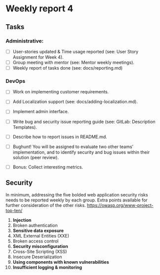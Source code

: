 # Weekly report 4

## Tasks

### Administrative:

- [ ] User-stories updated & Time usage reported (see: User Story Assignment for Week 4).
- [ ] Group meeting with mentor (see: Mentor weekly meetings).
- [ ] Weekly report of tasks done (see: docs/reporting.md)

### DevOps

- [ ] Work on implementing customer requirements.
- [ ] Add Localization support (see: docs/adding-localization.md).
- [ ] Implement admin interface.
- [ ] Write bug and security issue reporting guide (see: GitLab: Description Templates).
- [ ] Describe how to report issues in README.md.
- [ ] Bughunt! You will be assigned to evaluate two other teams’ implementation, and to identify security and bug issues within their solution (peer review).
- [ ] Bonus: Collect interesting metrics.



## Security

In minimum, addressing the five bolded web application security risks needs to be reported
weekly by each group. Extra points available for further consideration of the other risks.
https://owasp.org/www-project-top-ten/

1. **Injection**
2. Broken authentication
3. **Sensitive data exposure**
4. XML External Entities (XXE)
5. Broken access control
6. **Security misconfiguration**
7. Cross-Site Scripting (XSS)
8. Insecure Deserialization
9. **Using components with known vulnerabilities**
10. **Insufficient logging & monitoring**